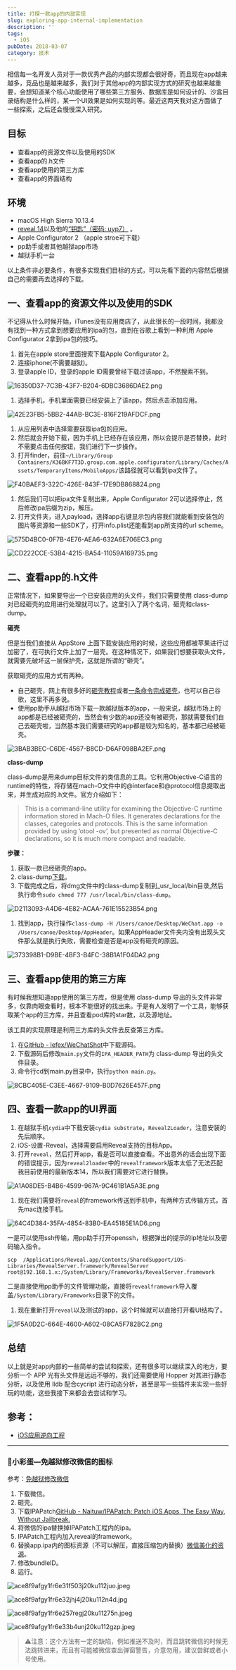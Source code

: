 ```yaml
---
title: 打探一款app的内部实现
slug: exploring-app-internal-implementation
description: ''
tags:
  - iOS
pubDate: 2018-03-07
category: 技术
---
```


相信每一名开发人员对于一款优秀产品的内部实现都会很好奇，而且现在app越来越多，竞品也是越来越多，我们对于其他app的内部实现方式的研究也越来越重要，会想知道某个核心功能使用了哪些第三方服务、数据库是如何设计的、沙盒目录结构是什么样的，某一个UI效果是如何实现的等。最近这两天我对这方面做了一些探索，之后还会慢慢深入研究。


## 目标

- 查看app的资源文件以及使用的SDK
- 查看app的.h文件
- 查看app使用的第三方库
- 查看app的界面结构

## 环境

- macOS High Sierra 10.13.4
- [reveal 14](https://revealapp.com/)以及他的[“钥匙”（密码: uyp7）](https://pan.baidu.com/s/1C-gAUuDos43WZNyQYQWAFg) 。
- Apple Configurator 2 （apple stroe可下载）
- pp助手或者其他越狱app市场
- 越狱手机一台

以上条件非必要条件，有很多实现我们目标的方式，可以先看下面的内容然后根据自己的需要再去选择的下载。


## 一、查看app的资源文件以及使用的SDK


不记得从什么时候开始，iTunes没有应用商店了，从此很长的一段时间，我都没有找到一种方式拿到想要应用的ipa的包，直到在谷歌上看到一种利用 Apple Configurator 2拿到ipa包的技巧。

1. 首先在apple store里面搜索下载Apple Configurator 2。
2. 连接iphone(不需要越狱)。
3. 登录apple ID，登录的apple ID需要曾经下载过该app，不然搜索不到。

![16350D37-7C3B-43F7-B204-6DBC3686DAE2.png](https://image.xcanoe.top/blog/583cdf5ff18d60fd0c95be1b0c45a38f.png)

1. 选择手机，手机里面需要已经安装上了该app，然后点击添加应用。

![42E23FB5-5BB2-44AB-BC3E-816F219AFDCF.png](https://image.xcanoe.top/blog/64c2df4f441c6184ceb3b73fda40fa72.png)

1. 从应用列表中选择需要获取ipa包的应用。
2. 然后就会开始下载，因为手机上已经存在该应用，所以会提示是否替换，此时不需要点击任何按钮，我们进行下一步操作。
3. 打开finder，前往`~/Library/Group Containers/K36BKF7T3D.group.com.apple.configurator/Library/Caches/Assets/TemporaryItems/MobileApps/`该路径就可以看到ipa文件了。

![F40BAEF3-322C-426E-843F-17E9DB868824.png](https://image.xcanoe.top/blog/a58189d8bf73b9f90a18fea8c3cb6ea0.png)

1. 然后我们可以把ipa文件复制出来，Apple Configurator 2可以选择停止，然后修改ipa后缀为zip，解压。
2. 打开文件夹，进入payload，选择app右键显示包内容我们就能看到安装包的图片等资源和一些SDK了，打开info.plist还能看到app所支持的url scheme。

![575D4BC0-0F7B-4E76-AEA6-632A6E706EC3.png](https://image.xcanoe.top/blog/4f3909c9b01b3b7fd359e15269a344a6.png)


![CD222CCE-53B4-4215-BA54-11059A169735.png](https://image.xcanoe.top/blog/6c04639f86f2760de2ce93b5fd07b344.png)


## 二、查看app的.h文件


正常情况下，如果要导出一个已安装应用的头文件，我们只需要使用 class-dump对已经砸壳的应用进行处理就可以了。这里引入了两个名词，砸壳和class-dump。


**砸壳**


但是当我们直接从 AppStore 上面下载安装应用的时候，这些应用都被苹果进行过加密了，在可执行文件上加了一层壳。在这种情况下，如果我们想要获取头文件，就需要先破坏这一层保护壳，这就是所谓的“砸壳”。


获取砸壳的应用方式有两种。

- 自己砸壳，网上有很多好的[砸壳教程](http://www.swiftyper.com/2016/05/02/iOS-reverse-step-by-step-part-1-class-dump/)或者[一条命令完成砸壳](http://www.alonemonkey.com/2018/01/30/frida-ios-dump/)，也可以自己谷歌，这里不再多说。
- 使用pp助手从越狱市场下载一款越狱版本的app，一般来说，越狱市场上的app都是已经被砸壳的，当然会有少数的app还没有被砸壳，那就需要我们自己去砸壳啦，当然基本我们需要研究的app都是较为知名的，基本都已经被砸壳。

![3BAB3BEC-C6DE-4567-B8CD-D6AF098BA2EF.png](https://image.xcanoe.top/blog/30e60cc298677d53ef4c1dc8d9fb702c.png)


**class-dump**


class-dump是用来dump目标文件的类信息的工具。它利用Objective-C语言的runtime的特性，将存储在mach-O文件中的@interface和@protocol信息提取出来，并生成对应的.h文件。官方介绍如下：

> This is a command-line utility for examining the Objective-C runtime information stored in Mach-O files. It generates declarations for the classes, categories and protocols. This is the same information provided by using ‘otool -ov’, but presented as normal Objective-C declarations, so it is much more compact and readable.

**步骤：**

1. 获取一款已经砸壳的app。
2. class-dump[下载](http://stevenygard.com/projects/class-dump/)。
3. 下载完成之后，将dmg文件中的class-dump复制到_usr_local/bin目录,然后执行命令`sudo chmod 777 /usr/local/bin/class-dump`。

![D2113093-A4D6-4E82-ACAA-761E15523B54.png](https://image.xcanoe.top/blog/3a40432c5b5d79f7ec810081a19a88a1.png)

1. 找到app，执行操作`class-dump -H /Users/canoe/Desktop/WeChat.app -o /Users/canoe/Desktop/AppHeader`。如果AppHeader文件夹内没有出现头文件那么就是执行失败，需要检查是否是app没有砸壳的原因。

![373398B1-D9BE-4BF3-B4FC-38B1A1F04DA2.png](https://image.xcanoe.top/blog/37116b5e1b011517ae3ce5f060296e58.png)


## 三、查看app使用的第三方库


有时候我想知道app使用的第三方库，但是使用 class-dump 导出的头文件非常多，仅靠肉眼查看时，根本不能很好的找出来。于是有人发明了一个工具，能够获取某个app的三方库，并且查看pod库的star数，以及源地址。


该工具的实现原理是利用三方库的头文件去反查第三方库。

1. 在[GitHub - lefex/WeChatShot](https://github.com/lefex/WeChatShot)中下载源码。
2. 下载源码后修改`main.py`文件的`IPA_HEADER_PATH`为 class-dump 导出的头文件目录。
3. 命令行cd到main.py目录中，执行`python main.py`。

![8CBC405E-C3EE-4667-9109-B0D7626E457F.png](https://image.xcanoe.top/blog/8f15c3a6453933dd1fb392316066a69e.png)


## 四、查看一款app的UI界面

1. 在越狱手机`cydia`中下载安装`cydia substrate`，`Reveal2Loader`，注意安装的先后顺序。
2. iOS-设置-Reveal，选择需要启用Reveal支持的目标App。
3. 打开`reveal`，然后打开app，看是否可以直接查看。不出意外的话会出现下面的错误提示，因为`reveal2loader`中的`revealframework`版本太低了无法匹配我目前使用的最新版本14，所以我们需要对它进行替换。

![A1A08DE5-B4B6-4599-967A-9C461B1A5A3E.png](https://image.xcanoe.top/blog/d741b9a4cc56be5e7ce85b138f01cd1b.png)

1. 现在我们需要将`reveal`的framework传送到手机中，有两种方式传输方式，首先mac连接手机。

![64C4D384-35FA-4854-83B0-EA45185E1AD6.png](https://image.xcanoe.top/blog/cf997597db1726baebd72342ac7eece1.png)


一是可以使用ssh传输，用pp助手打开openssh，根据弹出的提示的ip地址以及密码输入指令。


`scp  /Applications/Reveal.app/Contents/SharedSupport/iOS-Libraries/RevealServer.framework/RevealServer root@192.168.1.x:/System/Library/Frameworks/RevealServer.framework`


二是直接使用pp助手的文件管理功能，直接将`revealframework`导入覆盖`/System/Library/Frameworks`目录下的文件。

1. 现在重新打开`reveal`以及测试的app，这个时候就可以直接打开看UI结构了。

![1F5A0D2C-664E-4600-A602-08CA5F782BC2.png](https://image.xcanoe.top/blog/eab384e724ddd859182e04268eb217db.png)


## 总结


以上就是对app内部的一些简单的尝试和探索，还有很多可以继续深入的地方，要分析一个 APP 光有头文件是远远不够的，我们还需要使用 Hopper 对其进行静态分析，以及使用 lldb 配合cycript 进行动态分析，甚至是写一些插件来实现一些好玩的功能，这些我接下来都会去尝试和学习。


## 参考：

- [iOS应用逆向工程](https://www.amazon.cn/gp/product/B00VFDVY7E/ref=as_li_tf_tl?ie=UTF8&camp=536&creative=3200&creativeASIN=B00VFDVY7E&linkCode=as2&tag=buginux-23)

---


### 🍄小彩蛋—免越狱修改微信的图标


参考：[免越狱修改微信](https://mp.weixin.qq.com/s/Wb80oObXGZ42qx3k7-cXpA)

1. 下载微信。
2. 砸壳。
3. 下载IPAPatch[GitHub - Naituw/IPAPatch: Patch iOS Apps, The Easy Way, Without Jailbreak.](https://github.com/Naituw/IPAPatch)
4. 将微信的ipa替换掉IPAPatch工程内的ipa。
5. IPAPatch工程内加入reveal的framework。
6. 替换app.ipa内的图标资源（不可以解压，直接压缩包内替换）[微信美化的资源](http://jabizb.com/pc/mh.html)。
7. 修改bundleID。
8. 运行。

![ace8f9afgy1fr6e31f503j20ku112juo.jpeg](https://image.xcanoe.top/blog/6c005033ddd71f66a31bea19920e8b5a.jpeg)


![ace8f9afgy1fr6e32jhj4j20ku112n4d.jpg](https://image.xcanoe.top/blog/414b987892b6f9de50bbefcb2f5492ff.jpg)


![ace8f9afgy1fr6e257regj20ku11275n.jpeg](https://image.xcanoe.top/blog/7d18b70b3cd0ea1f9e6b13f3f4c7c0a4.jpeg)


![ace8f9afgy1fr6e33b4unj20ku112gzp.jpeg](https://image.xcanoe.top/blog/9613e00c0dcb8e79416da4cc31f10449.jpeg)

> ⚠️注意：这个方法有一定的缺陷，例如推送不及时，而且跳转微信的时候无法跳转进来，而且有可能被微信查出弹窗警告，介意勿用，建议尝鲜或者小号使用。
